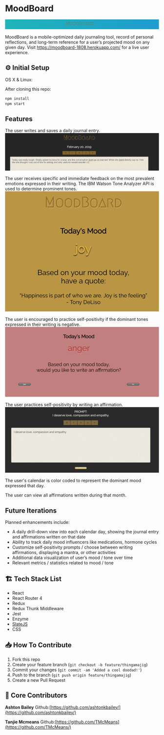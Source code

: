 # MoodBoard

![](banner.png)

MoodBoard is a mobile-optimized daily journaling tool, record of personal reflections, and long-term reference for a user’s projected mood on any given day. Visit https://moodboard-1808.herokuapp.com/ for a live user experience.

## ⚙️ Initial Setup

OS X & Linux:

After cloning this repo:

```sh
npm install
npm start
```

## Features

The user writes and saves a daily journal entry.
![](journal_page.png)

The user receives specific and immediate feedback on the most prevalent emotions expressed in their writing. The IBM Watson Tone Analyzer API is used to determine prominent tones.
![](joy.png)

The user is encouraged to practice self-positivity if the dominant tones expressed in their writing is negative.
![](anger.png)

The user practices self-positivity by writing an affirmation.
![](affirmation.png)

The user's calendar is color coded to represent the dominant mood expressed that day.

The user can view all affirmations written during that month.

## Future Iterations

Planned enhancements include:

- A daily drill-down view into each calendar day, showing the journal entry and affirmations written on that date
- Ability to track daily mood influencers like medications, hormone cycles
- Customize self-positivity prompts / choose between writing affirmations, displaying a mantra, or other activities
- Additional data visualization of user’s mood / tone over time
- Relevant metrics / statistics related to mood / tone

## 🏗 Tech Stack List

- React
- React Router 4
- Redux
- Redux Thunk Middleware
- Jest
- Enzyme
- [SlateJS](https://www.slatejs.org/#/rich-text)
- CSS

## 📥 How To Contribute

1. Fork this repo
2. Create your feature branch (`git checkout -b feature/thingamajig`)
3. Commit your changes (`git commit -am 'Added a cool doodad!'`)
4. Push to the branch (`git push origin feature/thingamajig`)
5. Create a new Pull Request

## 🚀 Core Contributors

**Ashton Bailey**
Github:[https://github.com/ashtonkbailey/](https://github.com/ashtonkbailey/)

**Tanjie Mcmeans**
Github:[https://github.com/TMcMeans](https://github.com/TMcMeans/)
